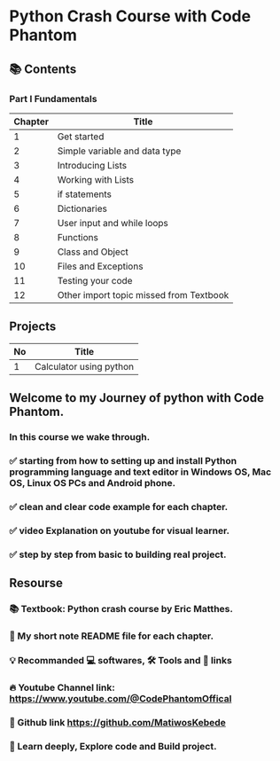 # Python Crash Course with Code Phantom


## 📚 Contents

### Part I Fundamentals
|Chapter | Title|
|--------|--------------------------|
|1 | Get started |
|2 | Simple variable and data type |
|3 | Introducing Lists|
|4 | Working with Lists|
|5 | if statements |
|6 | Dictionaries |
|7 | User input and while loops|
|8 | Functions |
|9 | Class and Object |
|10 | Files and Exceptions |
|11 | Testing your code |
|12 | Other import topic missed from Textbook|

## Projects
| No | Title |
|----|----------------------------------|
| 1 | Calculator using python |


## Welcome to my Journey of python with Code Phantom.

### In this course we wake through.

### :white_check_mark: starting from how to setting up and install Python programming language and text editor in Windows OS, Mac OS, Linux OS PCs and Android phone.

### :white_check_mark: clean and clear code example for each chapter.

### :white_check_mark: video Explanation on youtube for visual learner.

### :white_check_mark: step by step from basic to building real project.

## Resourse

### :books: Textbook: Python crash course by Eric Matthes.
### :memo: My short note README file for each chapter.
### :bulb: Recommanded :computer: softwares, :hammer_and_wrench: Tools and :link: links
### :fire: Youtube Channel link: https://www.youtube.com/@CodePhantomOffical
### 👻 Github link https://github.com/MatiwosKebede

### :open_file_folder: Learn deeply, Explore code and Build project.